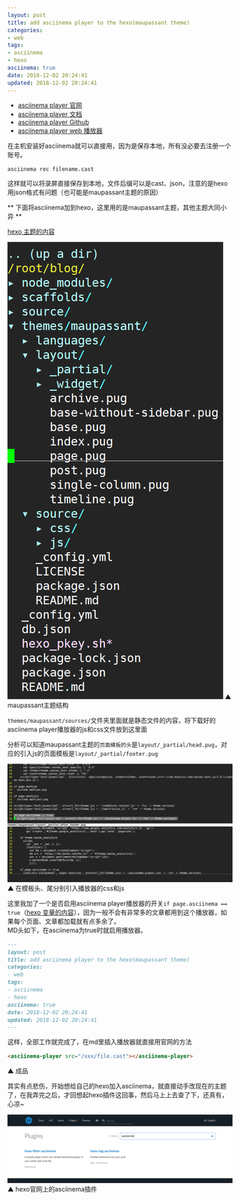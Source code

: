 ```yaml
---
layout: post
title: add asciinema player to the hexo(maupassant theme) 
categories:
- web
tags:
- asciinema
- hexo
asciinema: true
date: 2018-12-02 20:24:41
updated: 2018-12-02 20:24:41
---
```


- [asciinema player 官网](https://asciinema.org/)
- [asciinema player 文档](https://asciinema.org/docs/how-it-works)
- [asciinema player Github](https://github.com/asciinema/asciinema-player)
- [asciinema player web 播放器](https://github.com/asciinema/asciinema-player/releases)

在主机安装好asciinema就可以直接用，因为是保存本地，所有没必要去注册一个账号。

``` shell
asciinema rec filename.cast

```

这样就可以将录屏直接保存到本地，文件后缀可以是cast、json，注意的是hexo用json格式有问题（也可能是maupassant主题的原因）

** 下面将asciinema加到hexo，这里用的是maupassant主题，其他主题大同小异 **

[hexo 主题的内容](https://hexo.io/zh-cn/docs/themes)

<img id="sm" src="/2018-12/add-asciinema-player-to-the-hexo/20121202_tree.png">
▲ maupassant主题结构

`themes/maupassant/sources/`文件夹里面就是静态文件的内容，将下载好的asciinema player播放器的js和css文件放到这里面

分析可以知道maupassant主题的`页面模板的头`是`layout/_partial/head.pug`，对应的引入js的页面模板是`layout/_partial/footer.pug`

![](/2018-12/add-asciinema-player-to-the-hexo/20121202_code.png)
▲ 在模板头、尾分别引入播放器的css和js

这里我加了一个是否启用asciinema player播放器的开关`if page.asciinema == true`（[hexo 变量的内容](https://hexo.io/zh-cn/docs/variables)），因为一般不会有非常多的文章都用到这个播放器，如果每个页面、文章都加载就有点多余了。  
MD头如下，在asciinema为true时就启用播放器。

``` md
---
layout: post
title: add asciinema player to the hexo(maupassant theme) 
categories:
- web
tags:
- asciinema
- hexo
asciinema: true
date: 2018-12-02 20:24:41
updated: 2018-12-02 20:24:41
---

```

这样，全部工作就完成了，在md里插入播放器就直接用官网的方法

``` html
<asciinema-player src="/xxx/file.cast"></asciinema-player>

```

<asciinema-player src="/2018-12/add-asciinema-player-to-the-hexo/first.cast" poster="npt:0:5"></asciinema-player>
▲ 成品

其实有点悲伤，开始想给自己的hexo加入asciinema，就直接动手改现在的主题了，在我弄完之后，才回想起hexo插件这回事，然后马上上去查了下，还真有，心凉~

![](/2018-12/add-asciinema-player-to-the-hexo/20121202_hexo.png)
▲ hexo官网上的asciinema插件
